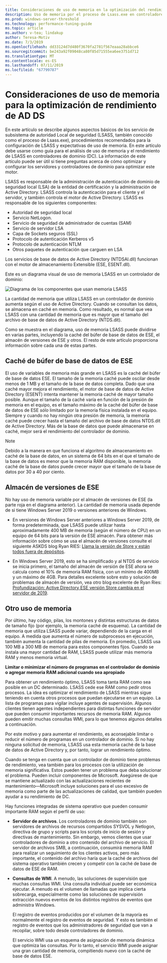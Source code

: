 ```yaml
---
title: Consideraciones de uso de memoria en la optimización del rendimiento de AD DS
description: Uso de memoria por el proceso de Lsass.exe en controladores de dominio que ejecutan Windows Server 2012 R2, 2016 y 2019.
ms.prod: windows-server-threshold
ms.technology: performance-tuning-guide
ms.topic: article
ms.author: v-tea; lindakup
author: Teresa-Motiv
ms.date: 7/3/2019
ms.openlocfilehash: dd33124d7d480f3670fa2781f567eaaa28abbce6
ms.sourcegitcommit: be243a92f09048ca80f85d71555ea6ee3751d712
ms.translationtype: MT
ms.contentlocale: es-ES
ms.lasthandoff: 07/11/2019
ms.locfileid: "67799787"
---
```

# <a name="memory-usage-considerations-for-ad-ds-performance-tuning"></a>Consideraciones de uso de memoria para la optimización de rendimiento de AD DS

En este artículo se describe algunos aspectos básicos de los servicio de subsistema de autoridad Local de seguridad (LSASS, también conocido como el proceso de Lsass.exe), procedimientos recomendados para la configuración de LSASS y expectativas de uso de memoria. En este artículo debe usarse como guía para el análisis de uso de memoria y el rendimiento de LSASS en controladores de dominio (DC). La información de este artículo puede ser útil si tiene preguntas acerca de cómo optimizar y configurar los servidores y controladores de dominio para optimizar este motor.  

LSASS es responsable de la administración de autenticación de dominio de seguridad local (LSA) de la entidad de certificación y la administración de Active Directory. LSASS controla la autenticación para el cliente y el servidor, y también controla el motor de Active Directory. LSASS es responsable de los siguientes componentes:  

- Autoridad de seguridad local
- Servicio NetLogon.
- Servicio de seguridad de administrador de cuentas (SAM)
- Servicio de servidor LSA
- Capa de Sockets seguros (SSL)
- Protocolo de autenticación Kerberos v5
- Protocolo de autenticación NTLM
- Otros paquetes de autenticación que carguen en LSA

Los servicios de base de datos de Active Directory (NTDSAI.dll) funcionan con el motor de almacenamiento Extensible (ESE, ESENT.dll).

Este es un diagrama visual de uso de memoria LSASS en un controlador de dominio:

![Diagrama de los componentes que usan memoria LSASS](media/domain-controller-lsass-memory-usage.png)  

La cantidad de memoria que utiliza LSASS en un controlador de dominio aumenta según el uso de Active Directory. Cuando se consultan los datos, se almacena en caché en memoria. Como resultado, es normal que vea LSASS con una cantidad de memoria que es mayor que el tamaño del archivo de base de datos de Active Directory (NTDS.dit).

Como se muestra en el diagrama, uso de memoria LSASS puede dividirse en varias partes, incluyendo la caché del búfer de base de datos de ESE, el almacén de versiones de ESE y otros. El resto de este artículo proporciona información sobre cada una de estas partes.

## <a name="ese-database-buffer-cache"></a>Caché de búfer de base de datos de ESE  
El uso de variables de memoria más grande en LSASS es la caché del búfer de base de datos ESE. El tamaño de la memoria caché puede oscilar desde menos de 1 MB y el tamaño de la base de datos completa. Dado que una caché mayor mejora el rendimiento, el motor de base de datos de Active Directory (ESENT) intenta mantener la memoria caché de mayor tamaño posible. Aunque el tamaño de la caché varía en función de la presión de memoria en el equipo, es el tamaño máximo de la caché del búfer de base de datos de ESE *sólo* limitado por la memoria física instalada en el equipo. Siempre y cuando no hay ningún otra presión de memoria, la memoria caché puede crecer hasta el tamaño del archivo de base de datos NTDS.dit de Active Directory. Más de la base de datos que puede almacenarse en caché, mejor será el rendimiento del controlador de dominio.  
  
> [!NOTE]
> Debido a la manera en que funciona el algoritmo de almacenamiento en caché de la base de datos, en un sistema de 64 bits en el que el tamaño de la base de datos es menor que la memoria RAM disponible, la memoria caché de la base de datos puede crecer mayor que el tamaño de la base de datos por 30 a 40 por ciento.

## <a name="ese-version-store"></a>Almacén de versiones de ESE

No hay uso de memoria variable por el almacén de versiones de ESE (la parte roja en el diagrama anterior). La cantidad de memoria usada depende de si tiene Windows Server 2019 o versiones anteriores de Windows.

- En versiones de Windows Server anteriores a Windows Server 2019, de forma predeterminada, que LSASS puede utilizar hasta aproximadamente 400 MB de memoria (según el número de CPU) en un equipo de 64 bits para la versión de ESE almacén. Para obtener más información sobre cómo se usa el almacén de versiones consulte el siguiente ASKDS blog Ryan RIES: [Llama la versión de Store y están todos fuera de depósitos](https://techcommunity.microsoft.com/t5/Ask-the-Directory-Services-Team/The-Version-Store-Called-and-They-8217-re-All-Out-of-Buckets/ba-p/400415).

- En Windows Server 2019, esto se ha simplificado y al NTDS de servicio se inicia primero, el tamaño del almacén de versión de ESE ahora se calcula como el 10% de memoria RAM física, con un mínimo de 400MB y un máximo de 4GB. Para detalles excelente sobre esto y solución de problemas de almacén de versión, vea otro blog excelente de Ryan Ries: [Profundización: Active Directory ESE versión Store cambia en el servidor de 2019](https://techcommunity.microsoft.com/t5/Ask-the-Directory-Services-Team/Deep-Dive-Active-Directory-ESE-Version-Store-Changes-in-Server/ba-p/400510).

## <a name="other-memory-use"></a>Otro uso de memoria

Por último, hay código, pilas, los montones y distintas estructuras de datos de tamaño fijo (por ejemplo, la memoria caché de esquema). La cantidad de memoria que utiliza LSASS puede variar, dependiendo de la carga en el equipo. A medida que aumenta el número de subprocesos en ejecución, también aumenta la cantidad de pilas de memoria. En promedio, LSASS usa 100 MB a 300 MB de memoria para estos componentes fijos. Cuando se instala una mayor cantidad de RAM, LSASS puede utilizar más memoria RAM y menos memoria virtual.

**Limitar o minimizar el número de programas en el controlador de dominio o agregar memoria RAM adicional cuando sea apropiado**

Para obtener un rendimiento óptimo, LSASS toma tanta RAM como sea posible en un DC determinado. LSASS cede ese RAM como pedir otros procesos. La idea es optimizar el rendimiento de LSASS mientras sigue teniendo en cuenta otros procesos que puedan ejecutarse en un equipo. La lista de programas para vigilar incluye agentes de supervisión. Algunos clientes tienen agentes independientes para distintas funciones de servidor que pueden consumir importantes recursos de memoria RAM. Algunos pueden emitir muchas consultas WMI, para lo que tenemos algunos detalles a continuación.

Por este motivo y para aumentar el rendimiento, es aconsejable limitar o reducir el número de programas en un controlador de dominio. Si no hay ninguna solicitud de memoria, LSASS usa esta memoria caché de la base de datos de Active Directory y, por tanto, lograr un rendimiento óptimo.

Cuando se tenga en cuenta que un controlador de dominio tiene problemas de rendimiento, vea también para los procesos con la utilización de memoria significativa. Estos pueden tener un problema que deba solucionar el problema. Pueden incluir componentes de Microsoft. Asegúrese de que se mantiene actualizado con las actualizaciones recientes de mantenimiento&mdash;Microsoft incluye soluciones para el uso excesivo de memoria como parte de las actualizaciones de calidad, que también pueden ayudar a su rendimiento de DC.

Hay funciones integradas de sistema operativo que pueden consumir importante RAM según el perfil de uso:

- **Servidor de archivos**. Los controladores de dominio también son servidores de archivos de recursos compartidos SYSVOL y Netlogon, directiva de grupo y scripts para los scripts de inicio de sesión y directivas de mantenimiento.
  Sin embargo, vemos clientes que usar controladores de dominio a otro contenido del archivo de servicio. El servidor de archivos SMB, a continuación, consumirá memoria RAM para realizar un seguimiento de los clientes activos, pero más importante, el contenido del archivo haría que la caché de archivos del sistema operativo también crecen y competir con la caché de base de datos de ESE de RAM.  

- **Consultas de WMI**. A menudo, las soluciones de supervisión que muchas consultas WMI. Una consulta individual puede ser económica ejecutar. A menudo es el volumen de llamadas que implica cierta sobrecarga, especialmente como las soluciones de supervisión extracción nuevos eventos de los distintos registros de eventos que administra Windows.  

  El registro de eventos producidos por el volumen de la mayoría es normalmente el registro de eventos de seguridad. Y esto es también el registro de eventos que los administradores de seguridad que van a recopilar, sobre todo desde controladores de dominio.  

  El servicio WMI usa un esquema de asignación de memoria dinámica que optimiza las consultas. Por lo tanto, el servicio WMI puede asignar una gran cantidad de memoria, compitiendo nuevo con la caché de base de datos ESE.  
